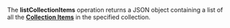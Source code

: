 <a name="listCollectionItems"></a>The **listCollectionItems** operation returns a JSON object containing a list of all the <a href="#collection_items">**Collection Items**</a> in the specified collection.
